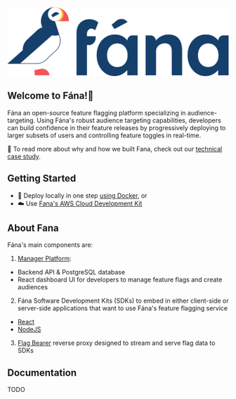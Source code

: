 ![Fana logo](https://github.com/fana-io/.github/blob/main/profile/assets/fana_logo_color_forwhitebg.png)
## Welcome to Fána!👋
Fána an open-source feature flagging platform specializing in audience-targeting. Using Fána's robust audience targeting capabilities, developers can build confidence in their feature releases by progressively deploying to larger subsets of users and controlling feature toggles in real-time.

📃 To read more about why and how we built Fana, check out our [technical case study](https://fana-io.github.io/).

## Getting Started
- 🐳 Deploy locally in one step [using Docker](https://github.com/fana-io/fana-deploy#using-docker), or
- ☁️ Use [Fana's AWS Cloud Development Kit](https://github.com/fana-io/fana-deploy#using-fanas-javascript-cdk)

## About Fana
Fána's main components are:
1. [Manager Platform](https://github.com/fana-io/fana-manager):
- Backend API & PostgreSQL database
- React dashboard UI for developers to manage feature flags and create audiences
2. Fána Software Development Kits (SDKs) to embed in either client-side or server-side applications that want to use Fána's feature flagging service
- [React](https://github.com/fana-io/fana-react-sdk)
- [NodeJS](https://github.com/fana-io/fana-node-sdk)
3. [Flag Bearer](https://github.com/fana-io/fana-flag-bearer) reverse proxy designed to stream and serve flag data to SDKs 

## Documentation
TODO
